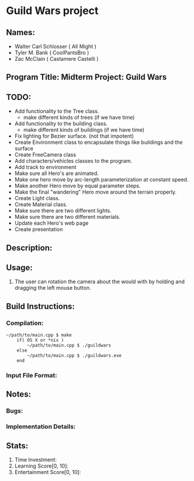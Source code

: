 # Guild Wars project

## Names: 
* Walter Carl Schlosser ( All Might ) 
* Tyler M. Bank ( CoolPantsBro )
* Zac McClain ( Castamere Castelli )

## Program Title: Midterm Project: Guild Wars	

## TODO:

* Add functionality to the Tree class.
	* make different kinds of trees (if we have time)
* Add functionality to the building class.
	* make different kinds of buildings (if we have time)
* Fix lighting for Bezier surface. (not that impotent)
* Create Environment class to encapsulate things like buildings and the surface
* Create FreeCamera class
* Add characters/vehicles classes to the program.
* Add track to environment
* Make sure all Hero's are animated.
* Make one hero move by arc-length parameterization at constant speed.
* Make another Hero move by equal parameter steps.
* Make the final "wandering" Hero move around the terrain properly.
* Create Light class.
* Create Material class.
* Make sure there are two different lights.
* Make sure there are two different materials.
* Update each Hero's web page
* Create presentation

## Description:

## Usage:
1. The user can rotation the camera about the would with by holding and dragging the left mouse button.

## Build Instructions:
### Compilation:
	~/path/to/main.cpp $ make
        if( OS X or *nix )
            ~/path/to/main.cpp $ ./guildwars
        else
            ~/path/to/main.cpp $ ./guildwars.exe
        end

### Input File Format:

## Notes:
### Bugs:

### Implementation Details:

## Stats:
1. Time Investment:
2. Learning Score[0, 10]:
3. Entertainment Score[0, 10]: